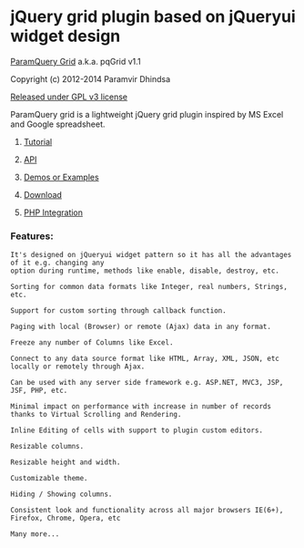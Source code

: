 jQuery grid plugin based on jQueryui widget design
==================================================
[ParamQuery Grid](http://paramquery.com) a.k.a. pqGrid v1.1

Copyright (c) 2012-2014 Paramvir Dhindsa 

[Released under GPL v3 license](http://paramquery.com/license)
 
      
ParamQuery grid is a lightweight jQuery grid plugin inspired by MS Excel and Google spreadsheet. 



1. [Tutorial](http://paramquery.com/tutorial)

2. [API](http://paramquery.com/api)

3. [Demos or Examples](http://paramquery.com/demos)

4. [Download](http://paramquery.com/download)

5. [PHP Integration](http://paramquery.com/tutorial/php)

### Features:

```
It's designed on jQueryui widget pattern so it has all the advantages of it e.g. changing any 
option during runtime, methods like enable, disable, destroy, etc.

Sorting for common data formats like Integer, real numbers, Strings, etc.

Support for custom sorting through callback function.

Paging with local (Browser) or remote (Ajax) data in any format.

Freeze any number of Columns like Excel.

Connect to any data source format like HTML, Array, XML, JSON, etc locally or remotely through Ajax.

Can be used with any server side framework e.g. ASP.NET, MVC3, JSP, JSF, PHP, etc.

Minimal impact on performance with increase in number of records thanks to Virtual Scrolling and Rendering.

Inline Editing of cells with support to plugin custom editors.

Resizable columns.

Resizable height and width.

Customizable theme.

Hiding / Showing columns.

Consistent look and functionality across all major browsers IE(6+), Firefox, Chrome, Opera, etc

Many more...
```
